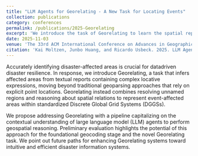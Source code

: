 ```yaml
---
title: "LLM Agents for Georelating - A New Task for Locating Events"
collection: publications
category: conferences
permalink: /publications/2025-Georelating
excerpt: 'We introduce the task of Georelating to learn the spatial representation of natural disasters from spatial natural language.'
date: 2025-11-03
venue: 'The 33rd ACM International Conference on Advances in Geographic Information Systems (SIGSPATIAL’25)'
citation: 'Kai Moltzen, Junbo Huang, and Ricardo Usbeck. 2025. LLM Agents for Georelating - A New Task for Locating Events. In The 33rd ACM International Conference on Advances in Geographic Information Systems (SIGSPATIAL’25), November 3–6, 2025, Minneapolis, MN, USA. ACM, New York, NY, USA, 4 pages. https://doi.org/10.1145/3748636.3762733. To be published.'
---
```

Accurately identifying disaster-affected areas is crucial for datadriven disaster resilience. In response, we introduce Georelating,
a task that infers affected areas from textual reports containing complex locative expressions, moving beyond traditional geoparsing
approaches that rely on explicit point locations. Georelating instead combines resolving unnamed regions and reasoning about
spatial relations to represent event-affected areas within standardized Discrete Global Grid Systems (DGGSs).

We propose addressing Georelating with a pipeline capitalizing on the contextual understanding of large language model (LLM)
agents to perform geospatial reasoning. Preliminary evaluation highlights the potential of this approach for the foundational geocoding
stage and the novel Georelating task. We point out future paths for enhancing Georelating systems toward intuitive and efficient
disaster information systems.